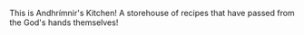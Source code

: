 This is Andhrímnir's Kitchen! A storehouse of recipes that have passed from the God's hands themselves!

